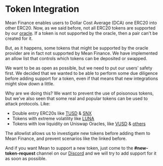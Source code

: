 # Token Integration

Mean Finance enables users to Dollar Cost Average (DCA) one ERC20 into other ERC20. Now, as we said before, not all ERC20 tokens are supported by our [oracle](price-oracle.md). If a token is not supported by the oracle, then a pair can't be created for it.

But, as it happens, some tokens that might be supported by the oracle provider are in fact not supported by Mean Finance. We have implemented an allow list that controls which tokens can be deposited or swapped.

We want to be as open as possible, but we need to put our users’ safety first. We decided that we wanted to be able to perform some due diligence before adding support for a token, even if that means that new integrations might slow down a little.

Why are we doing this? We want to prevent the use of poisonous tokens, but we’ve also seen that some real and popular tokens can be used to attack protocols. Like:

* Double entry ERC20s like [TUSD](https://blog.openzeppelin.com/compound-tusd-integration-issue-retrospective/) & [SNX](https://twitter.com/BalancerLabs/status/1525277944674930689)
* Tokens with extreme volatility like [LUNA](https://cointelegraph.com/news/defi-protocols-declare-losses-as-attackers-exploit-luna-price-feed-discrepancy)
* Tokens with low liquidity on Uniswap Oracles, like [VUSD](https://twitter.com/raricapital/status/1455569653820973057) & [others](https://medium.com/@hacxyk/we-rescued-4m-from-rari-capital-but-was-it-worth-it-39366d4d1812)

The allowlist allows us to investigate new tokens before adding them to Mean Finance, and prevent scenarios like the linked before.

And if you want Mean to support a new token, just come to the **#new-token-request** channel on our [Discord](https://discord.com/invite/ThfzDdn4pn) and we will try to add support for it as soon as possible.

